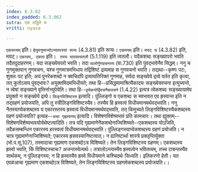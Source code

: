 ```yaml
---
index: 6.3.62
index_padded: 6.3.062
sutra: एक तद्धिते च
vritti: nyasa

---
```

`एकरूप्यम्` इति। `हेतुमनुष्यभ्योऽन्यतरस्यां रूप्यः` (4.3.81) इति रूप्यः। `एकमयम्` इति। `मयट् च` (4.3.82) इति, मयट्। `एकत्वम्, एकता` इति। ` तस्य भावसत्वतलौ` (5.1.119) इति त्वतलौ। यदैकशब्दः सङ्ख्यापरो भवति तदैतदुदाहरणम्। यदा सङ्ख्येयपरो भवति। तदा `त्वलोर्गुणवचनस्य` (वा.730) इति पुंवद्भावेनैव सिद्धम्। ननु च गुणमुक्तवान् गुणवचनः, यश्च गुणमात्रमभिधाय तद्विशिष्टं द्रव्यमाह स गुणवचनो भवति। तद्यथा--कृष्णः पटः, शुक्लः पट इति; अयं पुनरेकशब्दो न क्वचिदपि द्रव्यव्यतिरिक्तं गुणमाह, सर्वदा सङ्ख्येये द्रव्ये वर्तत इति कृत्वा, तत् कुतोऽसय पुंवद्भावः? अयुक्तमिदमभिधीयते; तथा हि--प्रसिद्धमामाश्रित्यैकादयः सङ्ख्येयवचना इत्युच्यन्ते, न त्वेषां सङ्ख्याने वृत्तिर्नाभ्युपेयेति। तथा हि--`द्व्येकयोर्द्विवचनैकवचने` (1.4.22) इत्यत्र त्वेकशब्दः सङ्ख्यायामेव प्रयुक्तो न सङ्ख्येये द्रव्ये।
`लिङ्गविशिष्टस्य` इत्यादि। पुंल्लिङ्गो य एकशब्दः स स्वभावत एव ह्रस्वान्त इति न तद्ग्रहणं प्रयोजयति, अपि तु स्त्रीलिङ्गविशिष्टस्यैव। तस्यैव हि ह्रस्वत्वं विधीयमानमर्थवद्भवति। ननु नैतस्याप्येकशब्दस्य य एकारस्तस्य ह्रस्वत्वं विधीयमानमर्थवद्भवति, तत् किमुच्यते लिङ्गविशिष्टस्यैकशब्दस्य ग्रहणं प्रयोजयति? इत्याह--`अचा गृह्यमाणम्` इत्यादि। विशेषणविशेष्यभावं प्रति कामचारः। तथा ह्युक्तम्--विशेषणविशेष्यभावयोर्यथेष्टत्वादिति। तत्र यदि गृह्यमाणेनैकशब्देनाज्विशिष्यते--एकशब्दस्य योऽजिति, तदैकसम्बन्धिन एकारस्य हरस्वत्वं विधीयमानमर्थवद्भवति। पुंल्लिङ्गस्याप्येकशब्दस्य ग्रहणं प्रयोजति। न चात्र गृह्यमाणेनाज्विशिष्यते; एकारस्य ह्रसवस्यानिष्टत्वात्। न ह्यनिष्टार्था शास्त्रे प्रक्लृप्तिर्युक्ता (भो.प.सू.107), तस्मादाचा गृह्यमाण एकशब्दोऽत्र विशिष्यते। तेन लिङ्गविशिष्टस्य ग्रहणम्। एकशब्दस्य ह्रस्वो भवति, किं विशिष्टस्चाचः? अजन्तस्येत्यर्थः। तत्रालोऽन्त्यस्यैव ह्रस्वत्वेन भवितव्यम्, तच्च टाबन्तस्यैव सार्थकम्, न पुंल्लिङ्गस्य; न हि ह्रस्वस्यैव ह्रस्वे विधीयमाने कश्चिदर्थः सिध्यति। इतिकरणो हेतौ। यत एव#आचा गृह्यमाण एकशब्दोऽत्र विशिष्यते, तेन लिङ्गविशिष्टस्य ग्रहणमेकशब्दस्य प्रयोजयति।।